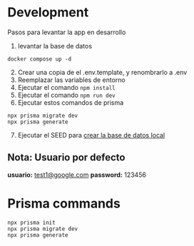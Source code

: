 # Development

Pasos para levantar la app en desarrollo

1. levantar la base de datos

```
docker compose up -d
```

2. Crear una copia de el .env.template, y renombrarlo a .env
3. Reemplazar las variables de entorno
4. Ejecutar el comando `npm install`
5. Ejecutar el comando `npm run dev`
6. Ejecutar estos comandos de prisma

```
npx prisma migrate dev
npx prisma generate
```

7. Ejecutar el SEED para [crear la base de datos local](localhost:3000/api/seed)

## Nota: Usuario por defecto

**usuario:** test1@google.com
**password:** 123456

# Prisma commands

```
npx prisma init
npx prisma migrate dev
npx prisma generate
```
